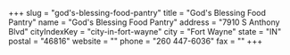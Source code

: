 +++
slug = "god's-blessing-food-pantry"
title = "God's Blessing Food Pantry"
name = "God's Blessing Food Pantry"
address = "7910 S Anthony Blvd"
cityIndexKey = "city-in-fort-wayne"
city = "Fort Wayne"
state = "IN"
postal = "46816"
website = ""
phone = "260 447-6036"
fax = ""
+++
